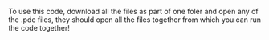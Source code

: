 To use this code, download all the files as part of one foler and open any of the .pde files, they should open all the files together from which you can run the code together!
